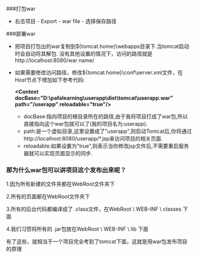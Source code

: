 

###打包war
- 右击项目 - Export - war file - 选择保存路径

###部署war
- 把项目打包出的war复制到${tomcat.home}\webapps目录下.当tomcat启动时会自动将其解包. 没有其他设置的情况下，访问的路径就是http://localhost:8080/war name/
- 如果需要修改访问路径，修改${tomcat.home}\conf\server.xml文件，在Host节点下增加如下参考代码:

    **\<Context docBase="D:\pafalearning\userapp\dist\tomcat\userapp.war" path="/userapp" reloadable="true"/>**
    - docBase:指向项目的根目录所在的路径,由于我将项目打成了war包,所以直接指向这个war包就可以了(我的项目名为:userapp).
    - path:是一个虚拟目录,这里设置成了"userapp",则启动Tomcat后,你将通过http://localhost:8080/userapp/*.jsp来访问项目的相关页面.
    - reloadable:如果设置为"true",则表示当你修改jsp文件后,不需要重启服务器就可以实现页面显示的同步. 

### 那为什么war包可以讲项目这个发布出来呢？
1.因为所有新建的文件夹都在WebRoot文件夹下

2.所有的页面都在WebRoot文件夹下

3.所有的后台代码都编译成了 .class文件，在WebRoot \ WEB-INF \ classes 下面

4.我们习惯将所有的 .jar包放在WebRoot \ WEB-INF \ lib 下面

有了这些，就相当于一个项目完全考到了tomcat下面，这就是用war包发布项目的原理
